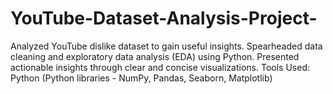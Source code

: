 # YouTube-Dataset-Analysis-Project-
Analyzed YouTube dislike dataset to gain useful insights. Spearheaded data cleaning and exploratory data analysis (EDA) using Python. Presented actionable insights through clear and concise visualizations. Tools Used: Python (Python libraries - NumPy, Pandas, Seaborn, Matplotlib)
